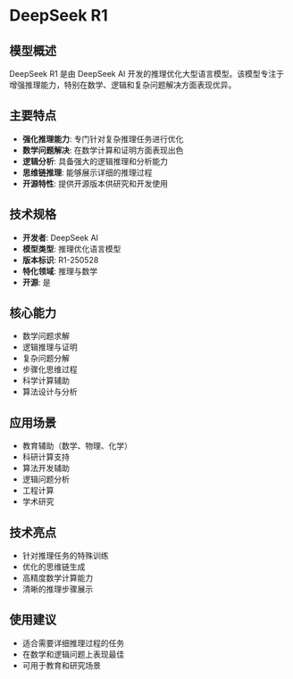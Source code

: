 # DeepSeek R1

## 模型概述
DeepSeek R1 是由 DeepSeek AI 开发的推理优化大型语言模型。该模型专注于增强推理能力，特别在数学、逻辑和复杂问题解决方面表现优异。

## 主要特点
- **强化推理能力**: 专门针对复杂推理任务进行优化
- **数学问题解决**: 在数学计算和证明方面表现出色
- **逻辑分析**: 具备强大的逻辑推理和分析能力
- **思维链推理**: 能够展示详细的推理过程
- **开源特性**: 提供开源版本供研究和开发使用

## 技术规格
- **开发者**: DeepSeek AI
- **模型类型**: 推理优化语言模型
- **版本标识**: R1-250528
- **特化领域**: 推理与数学
- **开源**: 是

## 核心能力
- 数学问题求解
- 逻辑推理与证明
- 复杂问题分解
- 步骤化思维过程
- 科学计算辅助
- 算法设计与分析

## 应用场景
- 教育辅助（数学、物理、化学）
- 科研计算支持
- 算法开发辅助
- 逻辑问题分析
- 工程计算
- 学术研究

## 技术亮点
- 针对推理任务的特殊训练
- 优化的思维链生成
- 高精度数学计算能力
- 清晰的推理步骤展示

## 使用建议
- 适合需要详细推理过程的任务
- 在数学和逻辑问题上表现最佳
- 可用于教育和研究场景 